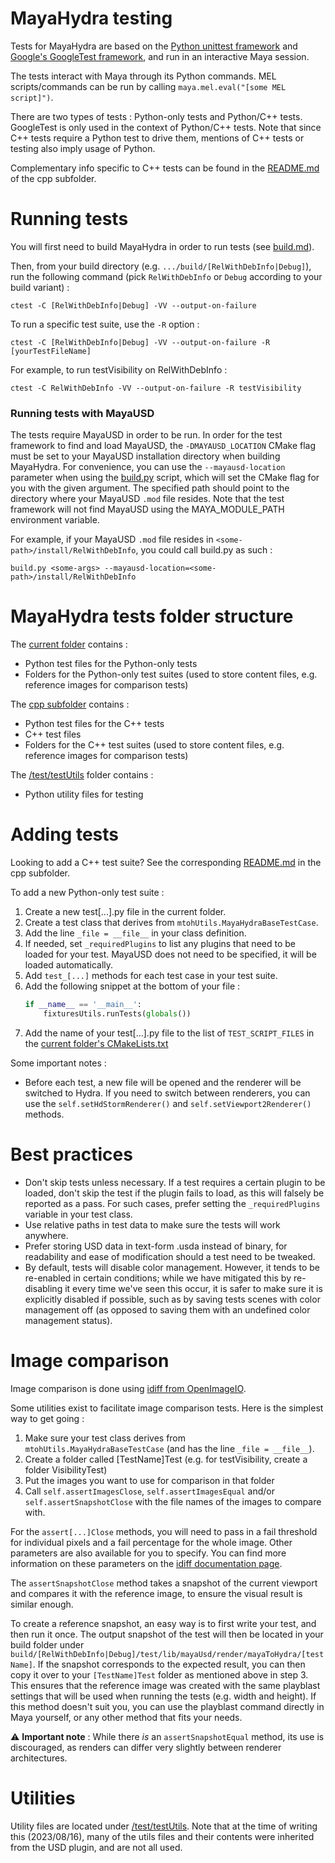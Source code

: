# MayaHydra testing

Tests for MayaHydra are based on the [Python unittest framework](https://docs.python.org/3/library/unittest.html) and [Google's GoogleTest framework](https://google.github.io/googletest/), and run in an interactive Maya session.

The tests interact with Maya through its Python commands. MEL scripts/commands can be run by calling `maya.mel.eval("[some MEL script]")`.

There are two types of tests : Python-only tests and Python/C++ tests. GoogleTest is only used in the context of Python/C++ tests. Note that since C++ tests require a Python test to drive them, mentions of C++ tests or testing also imply usage of Python.

Complementary info specific to C++ tests can be found in the [README.md](./cpp/README.md) of the cpp subfolder.

# Running tests

You will first need to build MayaHydra in order to run tests (see [build.md](../../../../../doc/build.md)).

Then, from your build directory (e.g. `.../build/[RelWithDebInfo|Debug]`), run the following command (pick `RelWithDebInfo` or `Debug` according to your build variant) : 

```ctest -C [RelWithDebInfo|Debug] -VV --output-on-failure```

To run a specific test suite, use the `-R` option :

```ctest -C [RelWithDebInfo|Debug] -VV --output-on-failure -R [yourTestFileName]```

For example, to run testVisibility on RelWithDebInfo :

```ctest -C RelWithDebInfo -VV --output-on-failure -R testVisibility```

### Running tests with MayaUSD

The tests require MayaUSD in order to be run. In order for the test framework to find and load MayaUSD, the `-DMAYAUSD_LOCATION` CMake flag must be set to your MayaUSD installation directory when building MayaHydra. For convenience, you can use the `--mayausd-location` parameter when using the [build.py](../../../../../build.py) script, which will set the CMake flag for you with the given argument. The specified path should point to the directory where your MayaUSD `.mod` file resides. Note that the test framework will not find MayaUSD using the MAYA_MODULE_PATH environment variable.

For example, if your MayaUSD `.mod` file resides in `<some-path>/install/RelWithDebInfo`, you could call build.py as such :

```build.py <some-args> --mayausd-location=<some-path>/install/RelWithDebInfo```


# MayaHydra tests folder structure

The [current folder](./) contains :
- Python test files for the Python-only tests
- Folders for the Python-only test suites (used to store content files, e.g. reference images for comparison tests)

The [cpp subfolder](./cpp) contains : 
- Python test files for the C++ tests
- C++ test files
- Folders for the C++ test suites (used to store content files, e.g. reference images for comparison tests)

The [/test/testUtils](../../../../testUtils/) folder contains :
- Python utility files for testing

# Adding tests

Looking to add a C++ test suite? See the corresponding [README.md](./cpp/README.md) in the cpp subfolder.

To add a new Python-only test suite : 

1. Create a new test[...].py file in the current folder.
2. Create a test class that derives from `mtohUtils.MayaHydraBaseTestCase`.
3. Add the line `_file = __file__` in your class definition.
4. If needed, set `_requiredPlugins` to list any plugins that need to be loaded for your test. MayaUSD does not need to be specified, it will be loaded automatically.
5. Add `test_[...]` methods for each test case in your test suite.
6. Add the following snippet at the bottom of your file :
    ```python
    if __name__ == '__main__':
        fixturesUtils.runTests(globals())
    ```
7. Add the name of your test[...].py file to the list of `TEST_SCRIPT_FILES` in the [current folder's CMakeLists.txt](./CMakeLists.txt)

Some important notes :
- Before each test, a new file will be opened and the renderer will be switched to Hydra. If you need to switch between renderers, you can use the `self.setHdStormRenderer()` and `self.setViewport2Renderer()` methods.

# Best practices
- Don't skip tests unless necessary. If a test requires a certain plugin to be loaded, don't skip the test if the plugin fails to load, as this will falsely be reported as a pass. For such cases, prefer setting the `_requiredPlugins` variable in your test class.
- Use relative paths in test data to make sure the tests will work anywhere.
- Prefer storing USD data in text-form .usda instead of binary, for readability and ease of modification should a test need to be tweaked.
- By default, tests will disable color management. However, it tends to be re-enabled in certain conditions; while we have mitigated this by re-disabling it every time we've seen this occur, it is safer to make sure it is explicitly disabled if possible, such as by saving tests scenes with color management off (as opposed to saving them with an undefined color management status).

# Image comparison

Image comparison is done using [idiff from OpenImageIO](https://openimageio.readthedocs.io/en/latest/idiff.html).

Some utilities exist to facilitate image comparison tests. Here is the simplest way to get going : 
1. Make sure your test class derives from `mtohUtils.MayaHydraBaseTestCase` (and has the line `_file = __file__`).
2. Create a folder called [TestName]Test (e.g. for testVisibility, create a folder VisibilityTest)
3. Put the images you want to use for comparison in that folder
4. Call `self.assertImagesClose`, `self.assertImagesEqual` and/or `self.assertSnapshotClose` with the file names of the images to compare with.

For the `assert[...]Close` methods, you will need to pass in a fail threshold for individual pixels and a fail percentage for the whole image. Other parameters are also available for you to specify. You can find more information on these parameters on the [idiff documentation page](https://openimageio.readthedocs.io/en/latest/idiff.html).

The `assertSnapshotClose` method takes a snapshot of the current viewport and compares it with the reference image, to ensure the visual result is similar enough.

To create a reference snapshot, an easy way is to first write your test, and then run it once. The output snapshot of the test will then be located in your build folder under `build/[RelWithDebInfo|Debug]/test/lib/mayaUsd/render/mayaToHydra/[testName]`. If the snapshot corresponds to the expected result, you can then copy it over to your `[TestName]Test` folder as mentioned above in step 3. This ensures that the reference image was created with the same playblast settings that will be used when running the tests (e.g. width and height). If this method doesn't suit you, you can use the playblast command directly in Maya yourself, or any other method that fits your needs.

:warning: **Important note** : While there *is* an `assertSnapshotEqual` method, its use is discouraged, as renders can differ very slightly between renderer architectures.

# Utilities

Utility files are located under [/test/testUtils](../../../../testUtils/). Note that at the time of writing this (2023/08/16), many of the utils files and their contents were inherited from the USD plugin, and are not all used.
